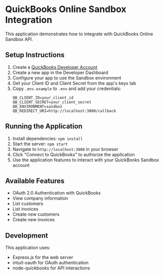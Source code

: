 # QuickBooks Online Sandbox Integration

This application demonstrates how to integrate with QuickBooks Online Sandbox API.

## Setup Instructions

1. Create a [QuickBooks Developer Account](https://developer.intuit.com/)
2. Create a new app in the Developer Dashboard
3. Configure your app to use the Sandbox environment
4. Get your Client ID and Client Secret from the app's keys tab
5. Copy `.env.example` to `.env` and add your credentials:
   ```
   QB_CLIENT_ID=your_client_id
   QB_CLIENT_SECRET=your_client_secret
   QB_ENVIRONMENT=sandbox
   QB_REDIRECT_URI=http://localhost:3000/callback
   ```

## Running the Application

1. Install dependencies: `npm install`
2. Start the server: `npm start`
3. Navigate to `http://localhost:3000` in your browser
4. Click "Connect to QuickBooks" to authorize the application
5. Use the application features to interact with your QuickBooks Sandbox account

## Available Features

- OAuth 2.0 Authentication with QuickBooks
- View company information
- List customers
- List invoices
- Create new customers
- Create new invoices

## Development

This application uses:
- Express.js for the web server
- intuit-oauth for OAuth authentication
- node-quickbooks for API interactions 